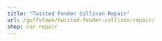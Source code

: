 ```yaml
---
title: "Twisted Fender Collison Repair"
url: /goffstown/twisted-fender-collison-repair/
shop: car repair
---
```

